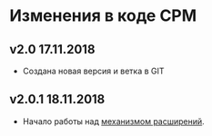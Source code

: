 # Изменения в коде CPM
## v2.0 17.11.2018
* Создана новая версия и ветка в GIT

## v2.0.1 18.11.2018
* Начало работы над [механизмом расширений](docs/extensions/extensions.md).
